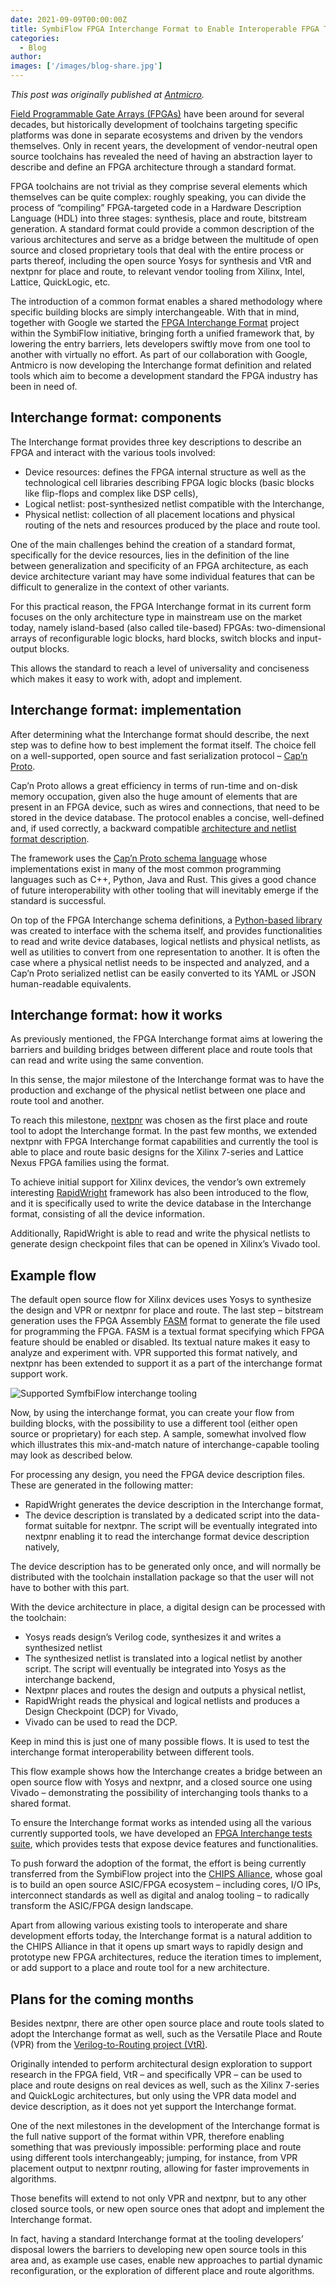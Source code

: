 ```yaml
---
date: 2021-09-09T00:00:00Z
title: SymbiFlow FPGA Interchange Format to Enable Interoperable FPGA Tooling
categories:
  - Blog
author: 
images: ['/images/blog-share.jpg']
---
```


*This post was originally published at [Antmicro](https://antmicro.com/blog/2021/09/symbiflow-fpga-interchange-format/).*

[Field Programmable Gate Arrays (FPGAs)](https://antmicro.com/technologies/fpga/) have been around for several decades, but historically development of toolchains targeting specific platforms was done in separate ecosystems and driven by the vendors themselves. Only in recent years, the development of vendor-neutral open source toolchains has revealed the need of having an abstraction layer to describe and define an FPGA architecture through a standard format.

FPGA toolchains are not trivial as they comprise several elements which themselves can be quite complex: roughly speaking, you can divide the process of “compiling” FPGA-targeted code in a Hardware Description Language (HDL) into three stages: synthesis, place and route, bitstream generation. A standard format could provide a common description of the various architectures and serve as a bridge between the multitude of open source and closed proprietary tools that deal with the entire process or parts thereof, including the open source Yosys for synthesis and VtR and nextpnr for place and route, to relevant vendor tooling from Xilinx, Intel, Lattice, QuickLogic, etc.

The introduction of a common format enables a shared methodology where specific building blocks are simply interchangeable. With that in mind, together with Google we started the [FPGA Interchange Format](https://fpga-interchange-schema.readthedocs.io/) project within the SymbiFlow initiative, bringing forth a unified framework that, by lowering the entry barriers, lets developers swiftly move from one tool to another with virtually no effort. As part of our collaboration with Google, Antmicro is now developing the Interchange format definition and related tools which aim to become a development standard the FPGA industry has been in need of.

## Interchange format: components

The Interchange format provides three key descriptions to describe an FPGA and interact with the various tools involved:

- Device resources: defines the FPGA internal structure as well as the technological cell libraries describing FPGA logic blocks (basic blocks like flip-flops and complex like DSP cells),
- Logical netlist: post-synthesized netlist compatible with the Interchange,
- Physical netlist: collection of all placement locations and physical routing of the nets and resources produced by the place and route tool.

One of the main challenges behind the creation of a standard format, specifically for the device resources, lies in the definition of the line between generalization and specificity of an FPGA architecture, as each device architecture variant may have some individual features that can be difficult to generalize in the context of other variants.

For this practical reason, the FPGA Interchange format in its current form focuses on the only architecture type in mainstream use on the market today, namely island-based (also called tile-based) FPGAs: two-dimensional arrays of reconfigurable logic blocks, hard blocks, switch blocks and input-output blocks.

This allows the standard to reach a level of universality and conciseness which makes it easy to work with, adopt and implement.

## Interchange format: implementation

After determining what the Interchange format should describe, the next step was to define how to best implement the format itself. The choice fell on a well-supported, open source and fast serialization protocol – [Cap’n Proto](https://capnproto.org/).

Cap’n Proto allows a great efficiency in terms of run-time and on-disk memory occupation, given also the huge amount of elements that are present in an FPGA device, such as wires and connections, that need to be stored in the device database. The protocol enables a concise, well-defined and, if used correctly, a backward compatible [architecture and netlist format description](https://github.com/SymbiFlow/fpga-interchange-schema).

The framework uses the [Cap’n Proto schema language](https://capnproto.org/language.html) whose implementations exist in many of the most common programming languages such as C++, Python, Java and Rust. This gives a good chance of future interoperability with other tooling that will inevitably emerge if the standard is successful.

On top of the FPGA Interchange schema definitions, a [Python-based library](https://github.com/SymbiFlow/python-fpga-interchange) was created to interface with the schema itself, and provides functionalities to read and write device databases, logical netlists and physical netlists, as well as utilities to convert from one representation to another. It is often the case where a physical netlist needs to be inspected and analyzed, and a Cap’n Proto serialized netlist can be easily converted to its YAML or JSON human-readable equivalents.

## Interchange format: how it works

As previously mentioned, the FPGA Interchange format aims at lowering the barriers and building bridges between different place and route tools that can read and write using the same convention.

In this sense, the major milestone of the Interchange format was to have the production and exchange of the physical netlist between one place and route tool and another.

To reach this milestone, [nextpnr](https://github.com/YosysHQ/nextpnr) was chosen as the first place and route tool to adopt the Interchange format. In the past few months, we extended nextpnr with FPGA Interchange format capabilities and currently the tool is able to place and route basic designs for the Xilinx 7-series and Lattice Nexus FPGA families using the format.

To achieve initial support for Xilinx devices, the vendor’s own extremely interesting [RapidWright](https://github.com/Xilinx/RapidWright) framework has also been introduced to the flow, and it is specifically used to write the device database in the Interchange format, consisting of all the device information.

Additionally, RapidWright is able to read and write the physical netlists to generate design checkpoint files that can be opened in Xilinx’s Vivado tool.

## Example flow

The default open source flow for Xilinx devices uses Yosys to synthesize the design and VPR or nextpnr for place and route. The last step – bitstream generation uses the FPGA Assembly [FASM](https://symbiflow.readthedocs.io/en/latest/fasm/docs/specification.html) format to generate the file used for programming the FPGA. FASM is a textual format specifying which FPGA feature should be enabled or disabled. Its textual nature makes it easy to analyze and experiment with. VPR supported this format natively, and nextpnr has been extended to support it as a part of the interchange format support work.

![Supported SymfbiFlow interchange tooling](Interchange_flow.svg)

Now, by using the interchange format, you can create your flow from building blocks, with the possibility to use a different tool (either open source or proprietary) for each step.
A sample, somewhat involved flow which illustrates this mix-and-match nature of interchange-capable tooling may look as described below.

For processing any design, you need the FPGA device description files. These are generated in the following matter:

- RapidWright generates the device description in the Interchange format,
- The device description is translated by a dedicated script into the data-format suitable for nextpnr. The script will be eventually integrated into nextpnr enabling it to read the interchange format device description natively,

The device description has to be generated only once, and will normally be distributed with the toolchain installation package so that the user will not have to bother with this part.

With the device architecture in place, a digital design can be processed with the toolchain:

- Yosys reads design’s Verilog code, synthesizes it and writes a synthesized netlist
- The synthesized netlist is translated into a logical netlist by another script. The script will eventually be integrated into Yosys as the interchange backend,
- Nextpnr places and routes the design and outputs a physical netlist,
- RapidWright reads the physical and logical netlists and produces a Design Checkpoint (DCP) for Vivado,
- Vivado can be used to read the DCP.

Keep in mind this is just one of many possible flows. It is used to test the interchange format interoperability between different tools.

This flow example shows how the Interchange creates a bridge between an open source flow with Yosys and nextpnr, and a closed source one using Vivado – demonstrating the possibility of interchanging tools thanks to a shared format.

To ensure the Interchange format works as intended using all the various currently supported tools, we have developed an [FPGA Interchange tests suite](https://github.com/SymbiFlow/fpga-interchange-tests), which provides tests that expose device features and functionalities.

To push forward the adoption of the format, the effort is being currently transferred from the SymbiFlow project into the [CHIPS Alliance](https://chipsalliance.org/), whose goal is to build an open source ASIC/FPGA ecosystem – including cores, I/O IPs, interconnect standards as well as digital and analog tooling – to radically transform the ASIC/FPGA design landscape.

Apart from allowing various existing tools to interoperate and share development efforts today, the Interchange format is a natural addition to the CHIPS Alliance in that it opens up smart ways to rapidly design and prototype new FPGA architectures, reduce the iteration times to implement, or add support to a place and route tool for a new architecture.

## Plans for the coming months

Besides nextpnr, there are other open source place and route tools slated to adopt the Interchange format as well, such as the Versatile Place and Route (VPR) from the [Verilog-to-Routing project (VtR)](https://github.com/verilog-to-routing/vtr-verilog-to-routing).

Originally intended to perform architectural design exploration to support research in the FPGA field, VtR – and specifically VPR – can be used to place and route designs on real devices as well, such as the Xilinx 7-series and QuickLogic architectures, but only using the VPR data model and device description, as it does not yet support the Interchange format.

One of the next milestones in the development of the Interchange format is the full native support of the format within VPR, therefore enabling something that was previously impossible: performing place and route using different tools interchangeably; jumping, for instance, from VPR placement output to nextpnr routing, allowing for faster improvements in algorithms.

Those benefits will extend to not only VPR and nextpnr, but to any other closed source tools, or new open source ones that adopt and implement the Interchange format.

In fact, having a standard Interchange format at the tooling developers’ disposal lowers the barriers to developing new open source tools in this area and, as example use cases, enable new approaches to partial dynamic reconfiguration, or the exploration of different place and route algorithms.